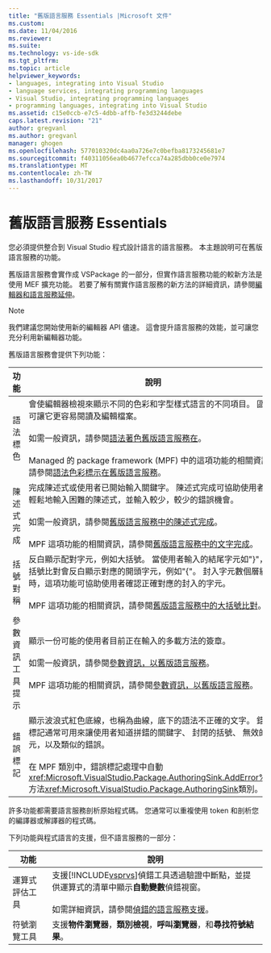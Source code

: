 ```yaml
---
title: "舊版語言服務 Essentials |Microsoft 文件"
ms.custom: 
ms.date: 11/04/2016
ms.reviewer: 
ms.suite: 
ms.technology: vs-ide-sdk
ms.tgt_pltfrm: 
ms.topic: article
helpviewer_keywords:
- languages, integrating into Visual Studio
- language services, integrating programming languages
- Visual Studio, integrating programming languages
- programming languages, integrating into Visual Studio
ms.assetid: c15e0ccb-e7c5-4dbb-affb-fe3d3244debe
caps.latest.revision: "21"
author: gregvanl
ms.author: gregvanl
manager: ghogen
ms.openlocfilehash: 577010320dc4aa0a726e7c0befba8173245681e7
ms.sourcegitcommit: f40311056ea0b4677efcca74a285dbb0ce0e7974
ms.translationtype: MT
ms.contentlocale: zh-TW
ms.lasthandoff: 10/31/2017
---
```

# <a name="legacy-language-service-essentials"></a>舊版語言服務 Essentials
您必須提供整合到 Visual Studio 程式設計語言的語言服務。 本主題說明可在舊版語言服務的功能。  
  
 舊版語言服務會實作成 VSPackage 的一部分，但實作語言服務功能的較新方法是使用 MEF 擴充功能。 若要了解有關實作語言服務的新方法的詳細資訊，請參閱[編輯器和語言服務延伸](../../extensibility/editor-and-language-service-extensions.md)。  
  
> [!NOTE]
>  我們建議您開始使用新的編輯器 API 儘速。 這會提升語言服務的效能，並可讓您充分利用新編輯器功能。  
  
 舊版語言服務會提供下列功能：  
  
|功能|說明|  
|-------------|-----------------|  
|語法標色|會使編輯器檢視來顯示不同的色彩和字型樣式語言的不同項目。 區分可讓它更容易閱讀及編輯檔案。<br /><br /> 如需一般資訊，請參閱[語法著色舊版語言服務在](../../extensibility/internals/syntax-coloring-in-a-legacy-language-service.md)。<br /><br /> Managed 的 package framework (MPF) 中的這項功能的相關資訊，請參閱[語法色彩標示在舊版語言服務](../../extensibility/internals/syntax-colorizing-in-a-legacy-language-service.md)。|  
|陳述式完成|完成陳述式或使用者已開始輸入關鍵字。 陳述式完成可協助使用者更輕鬆地輸入困難的陳述式，並輸入較少，較少的錯誤機會。<br /><br /> 如需一般資訊，請參閱[舊版語言服務中的陳述式完成](../../extensibility/internals/statement-completion-in-a-legacy-language-service.md)。<br /><br /> MPF 這項功能的相關資訊，請參閱[舊版語言服務中的文字完成](../../extensibility/internals/word-completion-in-a-legacy-language-service.md)。|  
|括號對稱|反白顯示配對字元，例如大括號。 當使用者輸入的結尾字元如"}"，大括號比對會反白顯示對應的開頭字元，例如"{"。 封入字元數個層級時，這項功能可協助使用者確認正確對應的封入的字元。<br /><br /> MPF 這項功能的相關資訊，請參閱[舊版語言服務中的大括號比對](../../extensibility/internals/brace-matching-in-a-legacy-language-service.md)。|  
|參數資訊工具提示|顯示一份可能的使用者目前正在輸入的多載方法的簽章。<br /><br /> 如需一般資訊，請參閱[參數資訊，以舊版語言服務](../../extensibility/internals/parameter-info-in-a-legacy-language-service1.md)。<br /><br /> MPF 這項功能的相關資訊，請參閱[參數資訊，以舊版語言服務](../../extensibility/internals/parameter-info-in-a-legacy-language-service2.md)。|  
|錯誤標記|顯示波浪式紅色底線，也稱為曲線，底下的語法不正確的文字。 錯誤標記通常可用來讓使用者知道拼錯的關鍵字、 封閉的括號、 無效的字元，以及類似的錯誤。<br /><br /> 在 MPF 類別中，錯誤標記處理中自動<xref:Microsoft.VisualStudio.Package.AuthoringSink.AddError%2A>方法<xref:Microsoft.VisualStudio.Package.AuthoringSink>類別。|  
  
 許多功能都需要語言服務剖析原始程式碼。 您通常可以重複使用 token 和剖析您的編譯器或解譯器的程式碼。  
  
 下列功能與程式語言的支援，但不語言服務的一部分：  
  
|功能|說明|  
|-------------|-----------------|  
|運算式評估工具|支援[!INCLUDE[vsprvs](../../code-quality/includes/vsprvs_md.md)]偵錯工具透過驗證中斷點，並提供運算式的清單中顯示**自動變數**偵錯視窗。<br /><br /> 如需詳細資訊，請參閱[偵錯的語言服務支援](../../extensibility/internals/language-service-support-for-debugging.md)。|  
|符號瀏覽工具|支援**物件瀏覽器**，**類別檢視**，**呼叫瀏覽器**，和**尋找符號結果**。|